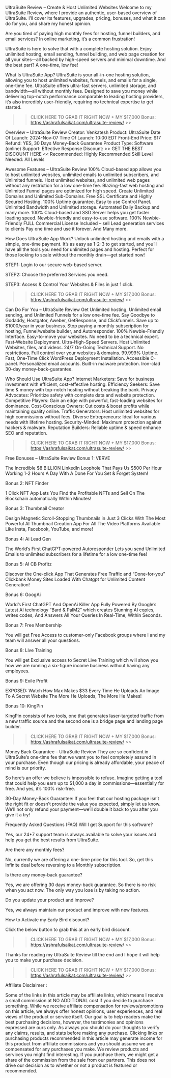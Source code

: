 UltraSuite Review – Create & Host Unlimited Websites
Welcome to my UltraSuite Review, where I provide an authentic, user-based overview of UltraSuite. I’ll cover its features, upgrades, pricing, bonuses, and what it can do for you, and share my honest opinion.

Are you tired of paying high monthly fees for hosting, funnel builders, and email services? In online marketing, it’s a common frustration!

UltraSuite is here to solve that with a complete hosting solution. Enjoy unlimited hosting, email sending, funnel building, and web page creation for all your sites—all backed by high-speed servers and minimal downtime. And the best part? A one-time, low fee!

What Is UltraSuite App?
UltraSuite is your all-in-one hosting solution, allowing you to host unlimited websites, funnels, and emails for a single, one-time fee. UltraSuite offers ultra-fast servers, unlimited storage, and bandwidth—all without monthly fees. Designed to save you money while delivering top-notch performance comparable to leading hosting providers, it’s also incredibly user-friendly, requiring no technical expertise to get started.

>> CLICK HERE TO GRAB IT RIGHT NOW + MY $17,000 Bonus: https://ashrafulsaikat.com/ultrasuite-review/ >>

Overview – UltraSuite Review
Creator: Venkatesh
Product: UltraSuite
Date Of Launch: 2024-Nov-07
Time Of Launch: 10:00 EDT
Front-End Price: $17
Refund: YES, 30 Days Money-Back Guarantee
Product Type: Software (online)
Support: Effective Response
Discount: >> GET THE BEST DISCOUNT HERE <<
Recommended: Highly Recommended
Skill Level Needed: All Levels

Awesome Features – UltraSuite Review
100% Cloud-based app allows you to host unlimited websites, unlimited emails to unlimited subscribers, and Unlimited funnels.
Host unlimited websites, and unlimited web pages without any restriction for a low one-time fee.
Blazing-fast web hosting and Unlimited Funnel pages are optimized for high speed.
Create Unlimited Domains and Unlimited Sub-Domains.
Free SSL Certificate and Highly Secured Hosting.
100% Uptime guarantee. 
Easy to use Control Panel. 
Unlimited Bandwidth and Unlimited storage.
Automated Daily Backup and many more.
100% Cloud-based and SSD Server helps you get faster loading speed.
Newbie-friendly and easy-to-use software.
100% Newbie-Friendly
FULL Commercial License Included – sell Lead generation services to clients
Pay one time and use it forever.
And Many more.

How Does UltraSuite App Work?
Unlock unlimited hosting and emails with a simple, one-time payment. It’s as easy as 1-2-3 to get started, and you’ll have all the tools you need for unlimited pages and hosting. Perfect for those looking to scale without the monthly drain—get started now!

STEP1: Login to our secure web-based server.

STEP2: Choose the preferred Services you need.

STEP3: Access & Control Your Websites & Files in just 1 click.

>> CLICK HERE TO GRAB IT RIGHT NOW + MY $17,000 Bonus: https://ashrafulsaikat.com/ultrasuite-review/ >>

Can Do For You – UltraSuite Review
Get Unlimited hosting, Unlimited email sending, and Unlimited Funnels for a low one-time fee. 
Say Goodbye to Godaddy, Hostgator, Aweber, GetResponse, and Clickfunnels. 
Save up to $1000/year in your business. 
Stop paying a monthly subscription for hosting, Funnel/website builder, and Autoresponder.
100% Newbie-Friendly Interface.
Easy-to-move your websites.
No need to be a technical expert.
Fast-Website Deployment.
Ultra-High-Speed Servers.
Host Unlimited Websites, files, and videos.
24/7 On-Going Technical Support.
No restrictions. Full control over your websites & domains.
99.999% Uptime.
Fast, One-Time Click WordPress Deployment Installation.
Accessible C-panel.
Personalized email accounts.
Built-in malware protection.
Iron-clad 30-day money-back-guarantee.

Who Should Use UltraSuite App?
Internet Marketers: Save for business investment with efficient, cost-effective hosting.
Efficiency Seekers: Save time & money with top-notch hosting without breaking the bank.
Privacy Advocates: Prioritize safety with complete data and website protection.
Competitive Players: Gain an edge with powerful, fast-loading websites for dominance.
Cost-Conscious Owners: Cut costs & boost profits while maintaining quality online.
Traffic Generators: Host unlimited websites for high commissions without fees.
Diverse Entrepreneurs: Ideal for various needs with lifetime hosting.
Security-Minded: Maximum protection against hackers & malware.
Reputation Builders: Reliable uptime & speed enhance SEO and reputation.

>> CLICK HERE TO GRAB IT RIGHT NOW + MY $17,000 Bonus: https://ashrafulsaikat.com/ultrasuite-review/ >>

Free Bonuses – UltraSuite Review
Bonus 1: VERVE

The Incredible $8 BILLION LinkedIn Loophole That Pays Us $500 Per Hour Working 1-2 Hours A Day With A Done For You Set & Forget System!

Bonus 2: NFT Finder

1 Click NFT App Lets You Find the Profitable NFTs and Sell On The Blockchain automatically Within Minutes!

Bonus 3: Thumbnail Creator

Design Magnetic Scroll-Stopping Thumbnails in Just 3 Clicks With The Most Powerful AI Thumbnail Creation App For All The Video Platforms Available Like Insta, Facebook, YouTube, and more! 

Bonus 4: Ai Lead Gen

The World’s First ChatGPT-powered Autoresponder Lets you send Unlimited Emails to unlimited subscribers for a lifetime for a low one-time fee!

Bonus 5: AI CB Profitz

Discover the One-click App That Generates Free Traffic and “Done-for-you” Clickbank Money Sites Loaded With Chatgpt for Unlimited Content Generation!

Bonus 6: GoogAi 

World’s First ChatGPT And OpenAi Killer App Fully Powered By Google’s Latest AI technology “Bard & PalM2” which creates Stunning AI copies, writes codes, And Answers All Your Queries In Real-Time, Within Seconds.

Bonus 7: Free Membership

You will get Free Access to customer-only Facebook groups where I and my team will answer all your questions.

Bonus 8: Live Training

You will get Exclusive access to Secret Live Training which will show you how we are running a six-figure income business without having any employees.

Bonus 9: Exile Profit

EXPOSED: Watch How Max Makes $33 Every Time He Uploads An Image To A Secret Website The More He Uploads, The More He Makes!

Bonus 10: KingPin 

KingPin consists of two tools, one that generates laser-targeted traffic from a new traffic source and the second one is a bridge page and landing page builder.

>> CLICK HERE TO GRAB IT RIGHT NOW + MY $17,000 Bonus: https://ashrafulsaikat.com/ultrasuite-review/ >>

Money Back Guarantee – UltraSuite Review
They are so confident in UltraSuite’s one-time fee that we want you to feel completely assured in your purchase. Even though our pricing is already affordable, your peace of mind is our priority.

So here’s an offer we believe is impossible to refuse. Imagine getting a tool that could help you earn up to $1,000 a day in commissions—essentially for free. And yes, it’s 100% risk-free.

30-Day Money-Back Guarantee: If you feel that our hosting package isn’t the right fit or doesn’t provide the value you expected, simply let us know. We’ll not only refund your payment—we’ll double it back to you after you give it a try!

Frequently Asked Questions (FAQ)
Will I get Support for this software?

Yes, our 24*7 support team is always available to solve your issues and help you get the best results from UltraSuite.

Are there any monthly fees?

No, currently we are offering a one-time price for this tool. So, get this Infinite deal before reversing to a Monthly subscription.

Is there any money-back guarantee?

Yes, we are offering 30 days money-back guarantee. So there is no risk when you act now. The only way you lose is by taking no action.

Do you update your product and improve?

Yes, we always maintain our product and improve with new features.

How to Activate my Early Bird discount?

Click the below button to grab this at an early bird discount.

>> CLICK HERE TO GRAB IT RIGHT NOW + MY $17,000 Bonus: https://ashrafulsaikat.com/ultrasuite-review/ >>

Thanks for reading my UltraSuite Review till the end and I hope it will help you to make your purchase decision.

>> CLICK HERE TO GRAB IT RIGHT NOW + MY $17,000 Bonus: https://ashrafulsaikat.com/ultrasuite-review/ >>

Affiliate Disclaimer :

Some of the links in this article may be affiliate links, which means I receive a small commission at NO ADDITIONAL cost if you decide to purchase something. While we receive affiliate compensation for reviews/promotions on this article, we always offer honest opinions, user experiences, and real views of the product or service itself. Our goal is to help readers make the best purchasing decisions, however, the testimonies and opinions expressed are ours only. As always you should do your thoughts to verify any claims, results, and stats before making any purchase. Clicking links or purchasing products recommended in this article may generate income for this product from affiliate commissions and you should assume we are compensated for any purchases you make. We review products and services you might find interesting. If you purchase them, we might get a share of the commission from the sale from our partners. This does not drive our decision as to whether or not a product is featured or recommended.
